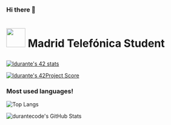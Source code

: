 ### Hi there 👋

<!--
**durantecode/durantecode** is a ✨ _special_ ✨ repository because its `README.md` (this file) appears on your GitHub profile.

Here are some ideas to get you started:

- 🔭 I’m currently working on ...
- 🌱 I’m currently learning ...
- 👯 I’m looking to collaborate on ...
- 🤔 I’m looking for help with ...
- 💬 Ask me about ...
- 📫 How to reach me: ...
- 😄 Pronouns: ...
- ⚡ Fun fact: ...
-->


# <p scolor="silver"> <img src="https://raw.githubusercontent.com/kube/vscode-42header/master/42.png" width=50> Madrid Telefónica Student </p>

[![ldurante's 42 stats](https://badge42.herokuapp.com/api/stats/ldurante?privacyEmail=true)](https://github.com/JaeSeoKim/badge42)

[![ldurante's 42Project Score](https://badge42.herokuapp.com/api/project/ldurante/libft)](https://github.com/JaeSeoKim/badge42)

### Most used languages!

![Top Langs](https://github-readme-stats.vercel.app/api/top-langs/?username=durantecode&theme=tokyonight)

<img align="left" alt="durantecode's GitHub Stats" src="https://github-readme-stats.vercel.app/api?username=durantecode&show_icons=true&hide_border=true&theme=tokyonight" />

[website]: https://github.com/durantecode
[instagram]: https://www.instagram.com/duranteonfire/
[linkedin]: https://www.linkedin.com/in/luis-durante-rodriguez-bb849b23/
